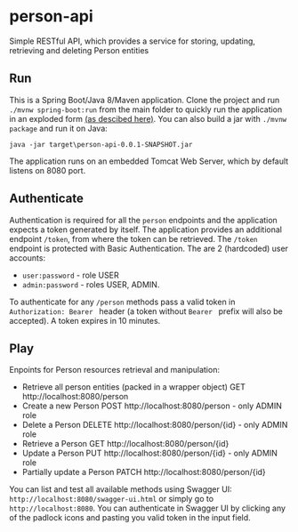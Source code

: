 # person-api

Simple RESTful API, which provides a service for storing, updating, retrieving and deleting Person entities

## Run

This is a Spring Boot/Java 8/Maven application. Clone the project and run `./mvnw spring-boot:run` from the main folder to quickly run the application in an exploded form [(as descibed here)](https://docs.spring.io/spring-boot/docs/current/reference/html/using-boot-running-your-application.html#using-boot-running-with-the-maven-plugin).
You can also build a jar with `./mvnw package` and run it on Java:

`java -jar target\person-api-0.0.1-SNAPSHOT.jar`

The application runs on an embedded Tomcat Web Server, which by default listens on 8080 port. 

## Authenticate

Authentication is required for all the `person` endpoints and the application expects a token generated by itself. 
The application provides an additional endpoint `/token`, from where the token can be retrieved. The `/token` endpoint is protected with Basic Authentication.
The are 2 (hardcoded) user accounts:

* `user:password` - role USER
* `admin:password` - roles USER, ADMIN.

To authenticate for any `/person` methods pass a valid token in `Authorization: Bearer ` header (a token without `Bearer ` prefix will also be accepted).
A token expires in 10 minutes.

## Play

Enpoints for Person resources retrieval and manipulation:
* Retrieve all person entities (packed in a wrapper object) GET http://localhost:8080/person
* Create a new Person POST http://localhost:8080/person - only ADMIN role
* Delete a Person DELETE http://localhost:8080/person/{id} - only ADMIN role
* Retrieve a Person GET http://localhost:8080/person/{id} 
* Update a Person PUT http://localhost:8080/person/{id} - only ADMIN role
* Partially update a Person PATCH http://localhost:8080/person/{id}

You can list and test all available methods using Swagger UI: `http://localhost:8080/swagger-ui.html` or simply go to `http://localhost:8080`.
You can authenticate in Swagger UI by clicking any of the padlock icons and pasting you valid token in the input field.
